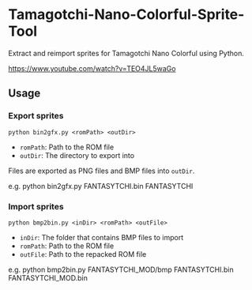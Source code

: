 # Tamagotchi-Nano-Colorful-Sprite-Tool

Extract and reimport sprites for Tamagotchi Nano Colorful using Python.

https://www.youtube.com/watch?v=TEO4JL5waGo

## Usage

### Export sprites
```
python bin2gfx.py <romPath> <outDir>
```
- `romPath`: Path to the ROM file
- `outDir`: The directory to export into

Files are exported as PNG files and BMP files into `outDir`.

e.g. python bin2gfx.py FANTASYTCHI.bin FANTASYTCHI

### Import sprites
```
python bmp2bin.py <inDir> <romPath> <outFile>
```
- `inDir`: The folder that contains BMP files to import
- `romPath`: Path to the ROM file
- `outFile`: Path to the repacked ROM file

e.g. python bmp2bin.py FANTASYTCHI_MOD/bmp FANTASYTCHI.bin FANTASYTCHI_MOD.bin
